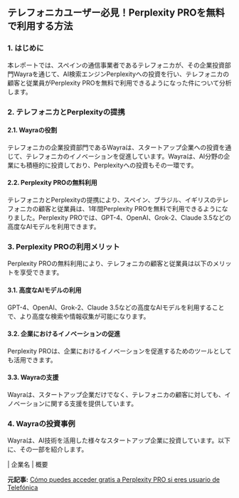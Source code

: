 ## テレフォニカユーザー必見！Perplexity PROを無料で利用する方法

### 1. はじめに

本レポートでは、スペインの通信事業者であるテレフォニカが、その企業投資部門Wayraを通じて、AI検索エンジンPerplexityへの投資を行い、テレフォニカの顧客と従業員がPerplexity PROを無料で利用できるようになった件について分析します。

### 2. テレフォニカとPerplexityの提携

#### 2.1. Wayraの役割

テレフォニカの企業投資部門であるWayraは、スタートアップ企業への投資を通じて、テレフォニカのイノベーションを促進しています。Wayraは、AI分野の企業にも積極的に投資しており、Perplexityへの投資もその一環です。

#### 2.2. Perplexity PROの無料利用

テレフォニカとPerplexityの提携により、スペイン、ブラジル、イギリスのテレフォニカの顧客と従業員は、1年間Perplexity PROを無料で利用できるようになりました。Perplexity PROでは、GPT-4、OpenAI、Grok-2、Claude 3.5などの高度なAIモデルを利用できます。

### 3. Perplexity PROの利用メリット

Perplexity PROの無料利用により、テレフォニカの顧客と従業員は以下のメリットを享受できます。

#### 3.1. 高度なAIモデルの利用

GPT-4、OpenAI、Grok-2、Claude 3.5などの高度なAIモデルを利用することで、より高度な検索や情報収集が可能になります。

#### 3.2. 企業におけるイノベーションの促進

Perplexity PROは、企業におけるイノベーションを促進するためのツールとしても活用できます。

#### 3.3. Wayraの支援

Wayraは、スタートアップ企業だけでなく、テレフォニカの顧客に対しても、イノベーションに関する支援を提供しています。

### 4. Wayraの投資事例

Wayraは、AI技術を活用した様々なスタートアップ企業に投資しています。以下に、その一部を紹介します。

| 企業名 | 概要 

**元記事:** [Cómo puedes acceder gratis a Perplexity PRO si eres usuario de Telefónica](https://www.elnacional.cat/oneconomia/es/on-ia/como-puedes-acceder-gratis-perplexity-pro-si-eres-usuaio-telefonica_1379177_102.html)